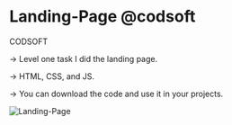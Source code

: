 # Landing-Page @codsoft

CODSOFT


-> Level one task I did the landing page.


-> HTML, CSS, and JS.


-> You can download the code and use it in your projects.



![Landing-Page](https://github.com/YeabMe/Landing-Page/assets/131449029/22e1e90f-5d20-49e1-9df7-baa2245cff50)
